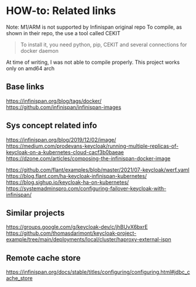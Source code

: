 

# HOW-to: Related links

Note: M1/ARM is not supported by Infinispan original repo
To compile, as shown in their repo, the use a tool called CEKIT

> To install it, you need python, pip, CEKIT and several connections for docker daemon

At time of writing, I was not able to compile properly.
This project works only on amd64 arch

## Base links

https://infinispan.org/blog/tags/docker/
https://github.com/infinispan/infinispan-images

## Sys concept related info

https://infinispan.org/blog/2019/12/02/image/
https://medium.com/prodevans-keycloak/running-multiple-replicas-of-keycloak-on-a-kubernetes-cloud-cacf3b0baeae
https://dzone.com/articles/composing-the-infinispan-docker-image

https://github.com/flant/examples/blob/master/2021/07-keycloak/werf.yaml
https://blog.flant.com/ha-keycloak-infinispan-kubernetes/
https://blog.sighup.io/keycloak-ha-on-kubernetes/
https://systemadminspro.com/configuring-failover-keycloak-with-infinispan/

## Similar projects
https://groups.google.com/g/keycloak-dev/c/jhBUvX6bxrE
https://github.com/thomasdarimont/keycloak-project-example/tree/main/deployments/local/cluster/haproxy-external-ispn



## Remote cache store

https://infinispan.org/docs/stable/titles/configuring/configuring.html#jdbc_cache_store




